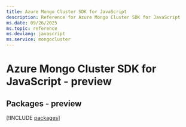 ```yaml
---
title: Azure Mongo Cluster SDK for JavaScript
description: Reference for Azure Mongo Cluster SDK for JavaScript
ms.date: 09/26/2025
ms.topic: reference
ms.devlang: javascript
ms.service: mongocluster
---
```

# Azure Mongo Cluster SDK for JavaScript - preview
## Packages - preview
[!INCLUDE [packages](mongo-cluster-index.md)]